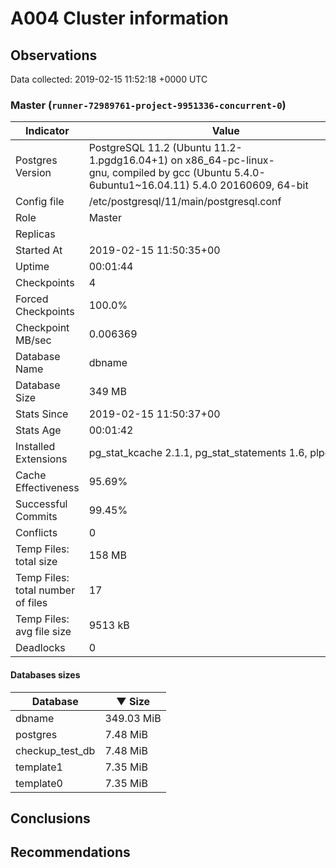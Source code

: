 # A004 Cluster information #

## Observations ##
Data collected: 2019-02-15 11:52:18 +0000 UTC  


### Master (`runner-72989761-project-9951336-concurrent-0`) ###

 Indicator | Value
-----------|-------
Postgres Version | PostgreSQL&nbsp;11.2&nbsp;(Ubuntu&nbsp;11.2-1.pgdg16.04+1)&nbsp;on&nbsp;x86_64-pc-linux-gnu,&nbsp;compiled&nbsp;by&nbsp;gcc&nbsp;(Ubuntu&nbsp;5.4.0-6ubuntu1~16.04.11)&nbsp;5.4.0&nbsp;20160609,&nbsp;64-bit
Config file | /etc/postgresql/11/main/postgresql.conf
Role | Master
Replicas | 
Started At | 2019-02-15&nbsp;11:50:35+00
Uptime | 00:01:44
Checkpoints | 4
Forced Checkpoints | 100.0%
Checkpoint MB/sec | 0.006369
Database Name | dbname
Database Size | 349&nbsp;MB
Stats Since | 2019-02-15&nbsp;11:50:37+00
Stats Age | 00:01:42
Installed Extensions | pg_stat_kcache&nbsp;2.1.1,&nbsp;pg_stat_statements&nbsp;1.6,&nbsp;plpgsql&nbsp;1.0
Cache Effectiveness | 95.69%
Successful Commits | 99.45%
Conflicts | 0
Temp Files: total size | 158&nbsp;MB
Temp Files: total number of files | 17
Temp Files: avg file size | 9513&nbsp;kB
Deadlocks | 0

#### Databases sizes ####
Database | &#9660;&nbsp;Size
---------|------
dbname | 349.03 MiB
postgres | 7.48 MiB
checkup_test_db | 7.48 MiB
template1 | 7.35 MiB
template0 | 7.35 MiB


## Conclusions ##


## Recommendations ##

